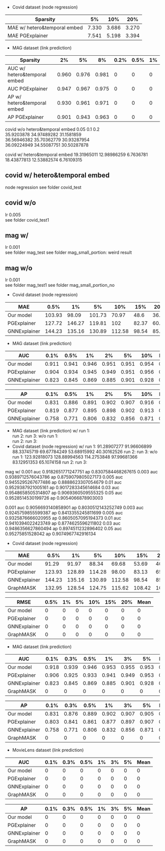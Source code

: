 * Covid dataset (node regression)

| Sparsity | 5% | 10% | 20% |
| ---- | ---- | ---- | ---- |
| MAE w/ hetero&temporal embed | 7.330 | 3.686 | 3.270 |
| MAE PGExplainer | 7.541 | 5.198 | 3.394 |

* MAG dataset (link prediction)

| Sparsity | 2% | 5% | 8% | 0.2% | 0.5% | 1% |
| ---- | ---- | ---- | ---- | ---- | ---- | ---- |
| AUC w/ hetero&temporal embed | 0.960 | 0.976 | 0.981 | 0 | 0 | 0 |
| AUC PGExplainer | 0.947 | 0.967 | 0.975 | 0 | 0 | 0 |
| AP w/ hetero&temporal embed | 0.930 | 0.961 | 0.971 | 0 | 0 | 0 |
| AP PGExplainer | 0.901 | 0.943 | 0.963 | 0 | 0 | 0 |
  
  
  
 covid w/o hetero&temporal embed
0.05 0.1 0.2  
35.9203878  34.97489282 31.1581859  
36.56946382 35.70362779 30.93287954  
36.09224949 34.55087751 30.50287878

covid w/ hetero&temporal embed
19.31965011 12.98986259  6.7636781
18.43877813 12.53882574  6.76109315




## covid w/ hetero&temporal embed 
node regression
see folder covid_test


## covid w/o  
lr 0.005  
see folder covid_test1

## mag w/  
lr 0.001  
see folder mag_test
see folder mag_small_portion: weird result

## mag w/o  
lr 0.001  
see folder mag_test1
see folder mag_small_portion_no


* Covid dataset (node regression)

| MAE | 0.5% | 1% | 5% | 10% | 15% | 20% | Mean | 
| ---- | ---- | ---- | ---- | ---- | ---- | ---- | ---- |
| Our model | 103.93 | 98.09 | 101.73 | 70.97 | 48.6 | 36.24 | 76.59 |
| PGExplainer | 127.72 | 146.27 | 119.81 | 102 | 82.37 | 60.25 | 106.40 |
| GNNExplainer | 144.23 | 135.16 | 130.89 | 112.58 | 98.54 | 85.36 | 117.79 |



* MAG dataset (link prediction)

| AUC | 0.1% | 0.5% | 1% | 2% | 5% | 10% | Mean | 
| ---- | ---- | ---- | ---- | ---- | ---- | ---- | ---- |
| Our model | 0.911 | 0.941 | 0.946 | 0.951 | 0.951 | 0.954 | 0.942 |
| PGExplainer | 0.904 | 0.934 | 0.945 | 0.949 | 0.951 | 0.956 | 0.939 |
| GNNExplainer | 0.823 | 0.845 | 0.869 | 0.885 | 0.901 | 0.928 | 0.875 |

| AP | 0.1% | 0.5% | 1% | 2% | 5% | 10% | Mean | 
| ---- | ---- | ---- | ---- | ---- | ---- | ---- | ---- |
| Our model | 0.831 | 0.886 | 0.891 | 0.902 | 0.907 | 0.916 | 0.889 |
| PGExplainer | 0.819 | 0.877 | 0.895 | 0.898 | 0.902 | 0.913 | 0.884 |
| GNNExplainer | 0.758 | 0.771 | 0.806 | 0.832 | 0.856 | 0.871 | 0.816 |


* MAG dataset (link prediction)
w/
run 1:  
run 2:
run 3: 
w/o
run 1:  
run 2:
run 3: 
* Covid dataset (node regression)
w/
run 1: 91.28907277 91.96606899 88.33745719 69.67784249 53.68915992 40.30162526 
run 2:
run 3: 
w/o
run 1: 123.92818073 128.88994563 114.2753848   97.99681366  83.12951353 65.1074158
run 2:
run 3: 

mag w/
0.001
auc 0.9182651771247751
ap 0.8307584468267615
0.003
auc 0.9389712576043786
ap 0.8759079805027173
0.005
auc 0.9455295267677486
ap 0.8888623307054679
0.01
auc 0.9529387921005161
ap 0.9017283345614684
0.03
auc 0.9548658505314807
ap 0.9069360509555325
0.05
auc 0.9528514530199726
ap 0.9054066878903003

0.001
auc 0.9056693140858901
ap 0.8030512143252749
0.003
auc 0.9245759855599387
ap 0.8413355245811699
0.005
auc 0.9325876666020955
ap 0.8605057095194373
0.01
auc 0.9410394022423749
ap 0.8774625596211802
0.03
auc 0.9486356627860494
ap 0.8974511232896402
0.05
auc 0.95275851528042
ap 0.9074967742916134

* Covid dataset (node regression)

| MAE | 0.5% | 1% | 5% | 10% | 15% | 20% | Mean | 
| ---- | ---- | ---- | ---- | ---- | ---- | ---- | ---- |
| Our model | 91.29| 91.97| 88.34| 69.68| 53.69| 40.30| 72.54|
| PGExplainer | 123.93| 128.89| 114.28| 98.00| 83.13| 65.11| 102.22 |
| GNNExplainer | 144.23 | 135.16 | 130.89 | 112.58 | 98.54 | 85.36 | 117.79 |
| GraphMASK | 132.95 | 128.54 | 124.75 | 115.62 | 108.42 | 101.7 | 118.66 |

| RMSE | 0.5% | 1% | 5% | 10% | 15% | 20% | Mean | 
| ---- | ---- | ---- | ---- | ---- | ---- | ---- | ---- |
| Our model | 0 | 0 | 0| 0| 0| 0| 0|
| PGExplainer | 0| 0| 0| 0| 0| 0| 0|
| GNNExplainer | 0| 0| 0| 0| 0| 0| 0|
| GraphMASK | 0| 0| 0| 0| 0| 0| 0|

* MAG dataset (link prediction)

| AUC | 0.1% | 0.3% | 0.5% | 1% | 3% | 5%  | Mean | 
| ---- | ---- | ---- | ---- | ---- | ---- | ---- | ---- |
| Our model | 0.918 | 0.939 | 0.946 | 0.953 | 0.955 | 0.953 | 0.944 |
| PGExplainer | 0.906 | 0.925 | 0.933 | 0.941 | 0.949 | 0.953 | 0.934 |
| GNNExplainer | 0.823 | 0.845 | 0.869 | 0.885 | 0.901 | 0.928 | 0.875 |
| GraphMASK | 0| 0| 0| 0| 0| 0| 0|

| AP | 0.1% | 0.3% | 0.5% | 1% | 3% | 5% | Mean | 
| ---- | ---- | ---- | ---- | ---- | ---- | ---- | ---- |
| Our model | 0.831 | 0.876| 0.889 | 0.902 | 0.907 | 0.905 | 0.885 |
| PGExplainer | 0.803 | 0.841 | 0.861 | 0.877 | 0.897 | 0.907 | 0.864 |
| GNNExplainer | 0.758 | 0.771 | 0.806 | 0.832 | 0.856 | 0.871 | 0.816 |
| GraphMASK | 0| 0| 0| 0| 0| 0| 0|

* MovieLens dataset (link prediction)


| AUC | 0.1% | 0.3% | 0.5% | 1% | 3% | 5%  | Mean | 
| ---- | ---- | ---- | ---- | ---- | ---- | ---- | ---- |
| Our model | 0| 0| 0| 0| 0| 0| 0|
| PGExplainer | 0| 0| 0| 0| 0| 0| 0|
| GNNExplainer | 0| 0| 0| 0| 0| 0| 0|
| GraphMASK | 0| 0| 0| 0| 0| 0| 0|

| AP | 0.1% | 0.3% | 0.5% | 1% | 3% | 5% | Mean | 
| ---- | ---- | ---- | ---- | ---- | ---- | ---- | ---- |
| Our model | 0| 0| 0| 0| 0| 0| 0|
| PGExplainer | 0| 0| 0| 0| 0| 0| 0|
| GNNExplainer | 0| 0| 0| 0| 0| 0| 0|
| GraphMASK | 0| 0| 0| 0| 0| 0| 0|
